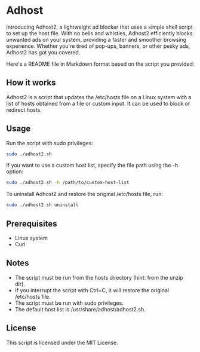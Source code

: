 # Adhost 

Introducing Adhost2, a lightweight ad blocker that uses a simple shell script to set up the host file. With no bells and whistles, Adhost2 efficiently blocks unwanted ads on your system, providing a faster and smoother browsing experience. Whether you're tired of pop-ups, banners, or other pesky ads, Adhost2 has got you covered.

Here's a README file in Markdown format based on the script you provided:

## How it works 

Adhost2 is a script that updates the /etc/hosts file on a Linux system with a list of hosts obtained from a file or custom input. It can be used to block or redirect hosts.

## Usage

Run the script with sudo privileges:

```bash
sudo ./adhost2.sh
```

If you want to use a custom host list, specify the file path using the -h option:

```bash
sudo ./adhost2.sh -h /path/to/custom-host-list
```

To uninstall Adhost2 and restore the original /etc/hosts file, run:

```bash
sudo ./adhost2.sh uninstall
```

## Prerequisites

- Linux system
- Curl

## Notes

- The script must be run from the hosts directory (hint: from the unzip dir).
- If you interrupt the script with Ctrl+C, it will restore the original /etc/hosts file.
- The script must be run with sudo privileges.
- The default host list is /usr/share/adhost/adhost2.sh.

## License

This script is licensed under the MIT License.
